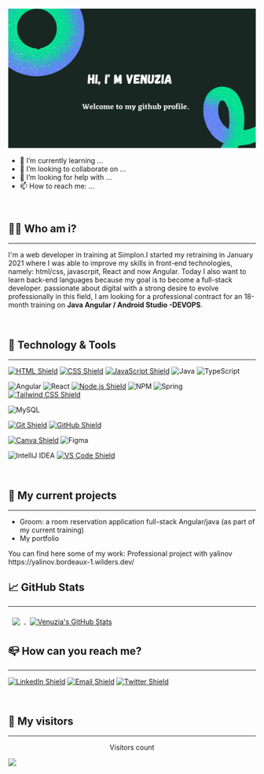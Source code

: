 
![Venuzia's GitHub Banner](./banner.png)

- 🌱 I’m currently learning ...
- 👯 I’m looking to collaborate on ...
- 🤔 I’m looking for help with ...
- 📫 How to reach me: ...

<br>

## :tipping_hand_woman: Who am i?
<hr>


I'm a web developer in training at Simplon.I started my retraining in January 2021 where I was able to improve my skills in front-end technologies, namely: html/css, javascrpit, React and now Angular.
Today I also want to learn back-end languages because my goal is to become a full-stack developer.
passionate about digital with a strong desire to evolve professionally in this field, I am looking for a professional contract for an 18-month training on <strong>Java Angular / Android Studio -DEVOPS</strong>.



<br>


## :briefcase: Technology & Tools
<hr>

[![HTML Shield](https://img.shields.io/badge/HTML5-E34F26?&style=for-the-badge&logo=html5&logoColor=white)](https://developer.mozilla.org/en-US/docs/Glossary/HTML5)
[![CSS Shield](https://img.shields.io/badge/CSS-1572B6?&style=for-the-badge&logo=css3&logoColor=white)](https://developer.mozilla.org/en-US/docs/Web/CSS) 
[![JavaScript Shield](https://img.shields.io/badge/JavaScript-F7DF1E?&style=for-the-badge&logo=javascript&logoColor=272727)](https://developer.mozilla.org/en-US/docs/Web/JavaScript) 
![Java](https://img.shields.io/badge/java-%23ED8B00.svg?style=for-the-badge&logo=java&logoColor=white)
![TypeScript](https://img.shields.io/badge/typescript-%23007ACC.svg?style=for-the-badge&logo=typescript&logoColor=white)

![Angular](https://img.shields.io/badge/angular-%23DD0031.svg?style=for-the-badge&logo=angular&logoColor=white)
![React](https://img.shields.io/badge/react-%2320232a.svg?style=for-the-badge&logo=react&logoColor=%2361DAFB)
[![Node.js Shield](https://img.shields.io/badge/Node.js-339933?&style=for-the-badge&logo=node.js&logoColor=white)](https://nodejs.org/en/)
![NPM](https://img.shields.io/badge/NPM-%23000000.svg?style=for-the-badge&logo=npm&logoColor=white)
![Spring](https://img.shields.io/badge/spring-%236DB33F.svg?style=for-the-badge&logo=spring&logoColor=white)
[![Tailwind CSS Shield](https://img.shields.io/badge/Tailwind_CSS-06B6D4?&style=for-the-badge&logo=tailwindcss&logoColor=white)](https://tailwindcss.com/)

![MySQL](https://img.shields.io/badge/mysql-%2300f.svg?style=for-the-badge&logo=mysql&logoColor=white)

[![Git Shield](https://img.shields.io/badge/GIT-F05033?&style=for-the-badge&logo=git&logoColor=white)](https://git-scm.com/) 
[![GitHub Shield](https://img.shields.io/badge/GitHub-121011?&style=for-the-badge&logo=github&logoColor=white)](https://github.com/) 
 
[![Canva Shield](https://img.shields.io/badge/Canva-333333?&style=for-the-badge&logo=canva)](https://www.canva.com/)
![Figma](https://img.shields.io/badge/figma-%23F24E1E.svg?style=for-the-badge&logo=figma&logoColor=white)

![IntelliJ IDEA](https://img.shields.io/badge/IntelliJIDEA-000000.svg?style=for-the-badge&logo=intellij-idea&logoColor=white)
[![VS Code Shield](https://img.shields.io/badge/VS_Code-007ACC?&style=for-the-badge&logo=visual-studio-code&logoColor=white)](https://code.visualstudio.com/)

<br>

## :pushpin: My current projects
<hr>

<ul>
<li>Groom: a room reservation application full-stack Angular/java (as part of my current training) </li>
<li>My portfolio</li>

</ul>
You can find here some of my work:
Professional project with yalinov https://yalinov.bordeaux-1.wilders.dev/

<br>

## &#x1f4c8; GitHub Stats

<hr>

<a href="https://github.com/Venuzia4">
  <img align="center" style="margin:0.5rem" src="https://github-readme-stats.vercel.app/api/top-langs/?username=Venuzia4&hide=html,css&title_color=ffffff&text_color=c9cacc&icon_color=4AB197&bg_color=1A2B34" />
</a>

<a href="https://github.com/Venuzia4">
  <img align="center" style="margin:0.5rem" src="https://github-readme-stats.vercel.app/api?username=Venuzia4&show_icons=true&line_height=27&count_private=true&title_color=ffffff&text_color=c9cacc&icon_color=4AB097&bg_color=1A2B34" alt="Venuzia's GitHub Stats" />
</a>


<br>


## :mailbox_closed: How can you reach me?
<hr>


[![LinkedIn Shield](https://img.shields.io/badge/LinkedIn-0A66C2?style=for-the-badge&logo=linkedin&logoColor=white)](https://www.linkedin.com/in/venuzia-babongui-mabika/) [![Email Shield](https://img.shields.io/badge/Gmail-EA4335?style=for-the-badge&logo=gmail&logoColor=white)](mailto:vbabonguimabika@gmail.com) [![Twitter Shield](https://img.shields.io/badge/Twitter-1DA1F2?style=for-the-badge&logo=twitter&logoColor=white)](https://twitter.com/MabikaVhenuzya) 

<br>

## :movie_camera: My visitors
<hr>


<p align="center"> 
  Visitors count<br>
  
  ![](https://komarev.com/ghpvc/?username=Venuzia4&style=flat-square)
</p>





